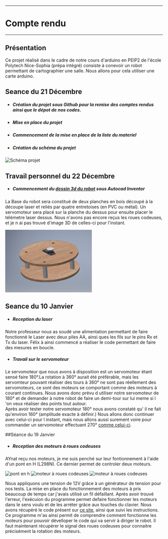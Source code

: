
*******************
# Compte rendu 
*******************
## Présentation

Ce projet réalisé dans le cadre de notre cours d'arduino en PEIP2 de l'école Polytech Nice-Sophia (prépa intégré) consiste à conevoir un robot permettant de cartographier une salle. Nous allons pour cela utiliser une carte arduino.

## Seance du 21 Décembre
 - ##### Création du projet sous Github pour la remise des comptes rendus ainsi que le dépot de nos codes.
 - ##### Mise en place du projet
 - ##### Commencement de la mise en place de la liste du materiel
 - ##### Création du schéma du projet
 ![Schéma projet](/documentation/Images/Schéma.jpg)

 
 ## Travail personnel du 22 Décembre
 
  - ##### Commencement du [dessin 3d du robot](/robot) sous Autocad Inventor 
  La Base du robot sera constitué de deux planches en bois découpé à la découpe laser et reliés par quatre entretoises (en PVC ou métal). Un servomoteur sera placé sur la planche du dessus pour ensuite placer le télémetre laser dessus. Nous n'avons pas encore reçus les roues codeuses, et je n ai pas trouvé d'image 3D de celles-ci pour l'instant.
  
![Robot en 3D](/documentation/Images/robot_1.png)

## Seance du 10 Janvier 

 - ##### Reception du laser
 Notre professeur nous as soudé une alimentation permettant de faire fonctionné le Laser avec deux piles AA, ainsi ques les fils sur le pins Rx et Tx du laser. Félix à ainsi commencé a réaliser le code permettant de faire des mesures en boucle.
 
 - ##### Travail sur le servomoteur
  Le servomoteur que nous avons à disposition est un servomoteur étant sensé faire 180°.La rotation à 360° aurait été préférable, mais les servomteur pouvant réaliser des tours à 360° ne sont pas réellement des servomoteurs, ce sont des moteurs se comportant comme des moteurs à courant continues. Nous avons donc prévu d utiliser notre servomoteur de 180° et de demander à notre robot de faire un demi-tour sur lui meme si l 'on veux réaliser des points tout autour.  
Après avoir tester notre servomoteur 180°  nous avons constaté qu' il ne fait qu'environ 160° (amplitude exacte à définir.) Nous allons donc continuer avec celui-ci pour l instant, mais nous allons aussi surement voire pour commander un servomoteur effectuant 270° [comme celui-ci](https://fr.aliexpress.com/item/DOMAN-RC-DM-S0603D-40g-0-14s-5-5kg-cm-plastic-gear-300degree-robot-6kg-digital/32231859181.html?spm=a2g0w.search0306.3.131.799e1c75vhheSy&ws_ab_test=searchweb0_0,searchweb201602_0_10152_10151_10613_10615_10614_10059_10314_10534_10084_100031_10083_10184_10305_10304_10307_10604_10306_10341_10065_10142_10340_10068_10343_10342_10103_10344_10302,searchweb201603_0,ppcSwitch_0&algo_pvid=1373983d-8d1d-41ea-bd80-e2dcfdbb8e0c&algo_expid=1373983d-8d1d-41ea-bd80-e2dcfdbb8e0c-20). 

##Séance du 19 Janvier

- ##### Reception des moteurs à roues codeuses
 AYnat reçu nos moteurs, je me suis penché sur leur fontionnement à l'aide d'un pont en H (L298N). Ce dernier permet de controler deux moteurs.  
 
 <img src="/documentation/Images/pont_en_h.JPG" alt="pont en h" height= 350px>
 <img src="/documentation/Images/roue_codeuse_1.JPG" alt="moteur à roues codeuses" height= 350px>
  <img src="/documentation/Images/roue_codeuse_2.JPG" alt="moteur à roues codeuses" height= 350px>
 
 Nous appliquons une tension de 12V grâce à un générateur de tension pour nos tests. La mise en place du fonctionnement des moteurs à pris beaucoup de temps car j'avais utilisé un fil défaillant. Après avoir trouvé l'erreur, l'exécuion du programme permet defaire fonctionner les moteurs dans le sens voulu et de les arréter grâce aux touches du clavier. Nous avons récupéré le code présent sur [ce site](http://www.instructables.com/id/Arduino-Modules-L298N-Dual-H-Bridge-Motor-Controll/), ainsi que suivi les instructions. Ce programme m'as ainsi permit de comprendre comment fonctionne les moteurs pour pouvoir dévelloper le code qui va servir à diriger le robot.
 Il faut maintenant récupérer le signal des roues codeuses pour connaitre précisément la rotation des moteurs.  
